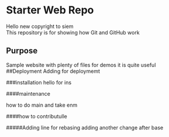 # Starter Web Repo
Hello 
new copyright to siem	
This repository is for showing how Git and GitHub work

## Purpose

Sample website with plenty of files for demos
it is quite useful
##Deployment
Adding for deploymemt

###installation
hello for ins

####maintenance 

how to do main and take enm

####how to contributulle

#####Adding line for rebasing 
adding another change after base
